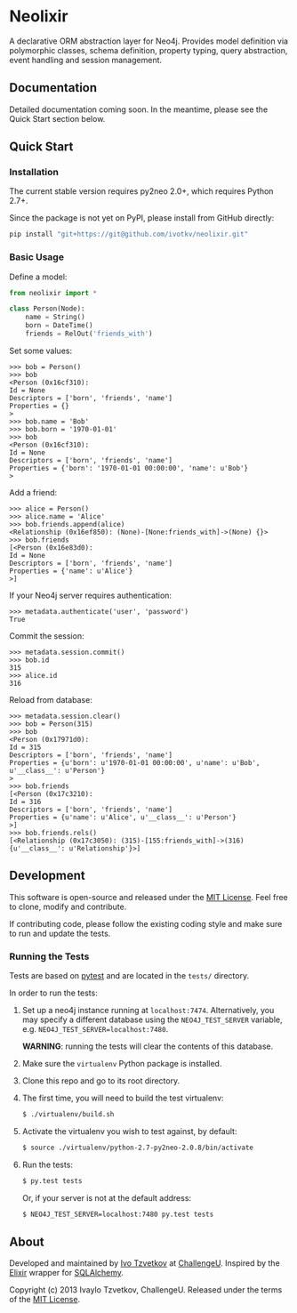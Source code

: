 # Neolixir

A declarative ORM abstraction layer for Neo4j. Provides model definition via polymorphic classes, schema definition, property typing, query abstraction, event handling and session management.

## Documentation

Detailed documentation coming soon. In the meantime, please see the Quick Start section below.

## Quick Start

### Installation

The current stable version requires py2neo 2.0+, which requires Python 2.7+.

Since the package is not yet on PyPI, please install from GitHub directly:
```bash
pip install "git+https://git@github.com/ivotkv/neolixir.git"
```

### Basic Usage

Define a model:
```python
from neolixir import *

class Person(Node):
    name = String()
    born = DateTime()
    friends = RelOut('friends_with')
```

Set some values:
```
>>> bob = Person()
>>> bob
<Person (0x16cf310): 
Id = None
Descriptors = ['born', 'friends', 'name']
Properties = {}
>
>>> bob.name = 'Bob'
>>> bob.born = '1970-01-01'
>>> bob
<Person (0x16cf310): 
Id = None
Descriptors = ['born', 'friends', 'name']
Properties = {'born': '1970-01-01 00:00:00', 'name': u'Bob'}
>
```

Add a friend:
```
>>> alice = Person()
>>> alice.name = 'Alice'
>>> bob.friends.append(alice)
<Relationship (0x16ef850): (None)-[None:friends_with]->(None) {}>
>>> bob.friends
[<Person (0x16e83d0): 
Id = None
Descriptors = ['born', 'friends', 'name']
Properties = {'name': u'Alice'}
>]
```

If your Neo4j server requires authentication:
```
>>> metadata.authenticate('user', 'password')
True
```

Commit the session:
```
>>> metadata.session.commit()
>>> bob.id
315
>>> alice.id
316
```

Reload from database:
```
>>> metadata.session.clear()
>>> bob = Person(315)
>>> bob
<Person (0x17971d0): 
Id = 315
Descriptors = ['born', 'friends', 'name']
Properties = {u'born': u'1970-01-01 00:00:00', u'name': u'Bob', u'__class__': u'Person'}
>
>>> bob.friends
[<Person (0x17c3210): 
Id = 316
Descriptors = ['born', 'friends', 'name']
Properties = {u'name': u'Alice', u'__class__': u'Person'}
>]
>>> bob.friends.rels()
[<Relationship (0x17c3050): (315)-[155:friends_with]->(316) {u'__class__': u'Relationship'}>]
```

## Development

This software is open-source and released under the [MIT License](https://en.wikipedia.org/wiki/MIT_License). Feel free to clone, modify and contribute.

If contributing code, please follow the existing coding style and make sure to run and update the tests.

### Running the Tests

Tests are based on [pytest](http://pytest.org/) and are located in the `tests/` directory.

In order to run the tests:

1. Set up a neo4j instance running at `localhost:7474`. Alternatively, you may specify a different database using the `NEO4J_TEST_SERVER` variable, e.g. `NEO4J_TEST_SERVER=localhost:7480`.

    **WARNING**: running the tests will clear the contents of this database.

2. Make sure the `virtualenv` Python package is installed.

3. Clone this repo and go to its root directory.

4. The first time, you will need to build the test virtualenv:

    ```bash
    $ ./virtualenv/build.sh
    ```

5. Activate the virtualenv you wish to test against, by default:

    ```bash
    $ source ./virtualenv/python-2.7-py2neo-2.0.8/bin/activate
    ```

6. Run the tests:

    ```bash
    $ py.test tests
    ```
    Or, if your server is not at the default address:
    ```bash
    $ NEO4J_TEST_SERVER=localhost:7480 py.test tests
    ```

## About

Developed and maintained by [Ivo Tzvetkov](https://github.com/ivotkv) at [ChallengeU](http://challengeu.com). Inspired by the [Elixir](http://elixir.ematia.de/apidocs/elixir.html) wrapper for [SQLAlchemy](http://www.sqlalchemy.org/).

Copyright (c) 2013 Ivaylo Tzvetkov, ChallengeU. Released under the terms of the [MIT License](https://opensource.org/licenses/MIT).
